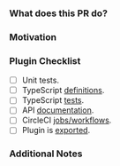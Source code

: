 ### What does this PR do?
<!-- A brief description of the change being made with this pull request. -->

### Motivation
<!-- What inspired you to submit this pull request? -->

### Plugin Checklist
<!-- Fill this section if adding or updating a plugin. Remove otherwise. -->

- [ ] Unit tests.
- [ ] TypeScript [definitions][1].
- [ ] TypeScript [tests][2].
- [ ] API [documentation][3].
- [ ] CircleCI [jobs/workflows][4].
- [ ] Plugin is [exported][5].

[1]: https://github.com/DataDog/dd-trace-js/blob/main/index.d.ts
[2]: https://github.com/DataDog/dd-trace-js/blob/main/docs/test.ts
[3]: https://github.com/DataDog/documentation/blob/master/content/en/tracing/trace_collection/library_config/nodejs.md
[4]: https://github.com/DataDog/dd-trace-js/blob/main/.circleci/config.yml
[5]: https://github.com/DataDog/dd-trace-js/blob/main/packages/dd-trace/src/plugins/index.js

### Additional Notes
<!-- Anything else we should know when reviewing? -->
